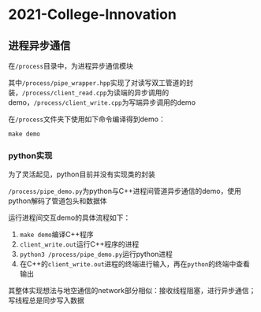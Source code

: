 # 2021-College-Innovation

## 进程异步通信

在`/process`目录中，为进程异步通信模块

其中`/process/pipe_wrapper.hpp`实现了对读写双工管道的封装，`/process/client_read.cpp`为读端的异步调用的demo，`/process/client_write.cpp`为写端异步调用的demo

在`/process`文件夹下使用如下命令编译得到demo：

```c++
make demo
```

### python实现

为了灵活起见，python目前并没有实现类的封装

`/process/pipe_demo.py`为python与C++进程间管道异步通信的demo，使用python解码了管道包头和数据体

运行进程间交互demo的具体流程如下：

1. `make demo`编译C++程序
2. `client_write.out`运行C++程序的进程
3. `python3 /process/pipe_demo.py`运行python进程
4. 在C++的`client_write.out`进程的终端进行输入，再在`python`的终端中查看输出

其整体实现想法与地空通信的network部分相似：接收线程阻塞，进行异步通信；写线程总是同步写入数据

